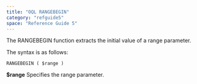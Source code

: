 ```yaml
---
title: "OQL RANGEBEGIN"
category: "refguide5"
space: "Reference Guide 5"
---
```



The RANGEBEGIN function extracts the initial value of a range parameter.

The syntax is as follows:

```
RANGEBEGIN ( $range )

```

**$range**
Specifies the range parameter.